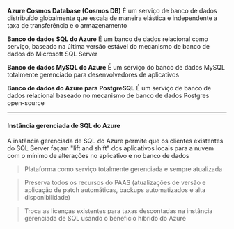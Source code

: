 **Azure Cosmos Database (Cosmos DB)**
É um serviço de banco de dados distribuído globalmente que escala de maneira elástica e independente a taxa de transferência e o armazenamento

**Banco de dados SQL do Azure**
É um banco de dados relacional como serviço, baseado na última versão estável do mecanismo de banco de dados do Microsoft SQL Server

**Banco de dados MySQL do Azure**
É um serviço do banco de dados MySQL totalmente gerenciado para desenvolvedores de aplicativos

**Banco de dados do Azure para PostgreSQL**
É um serviço de banco de dados relacional baseado no mecanismo de banco de dados Postgres open-source

---
#### **Instância gerenciada de SQL do Azure**
A instância gerenciada de SQL do Azure permite que os clientes existentes do SQL Server façam "lift and shift" dos aplicativos locais para a nuvem com o mínimo de alterações no aplicativo e no banco de dados

> Plataforma como serviço totalmente gerenciada e sempre atualizada

> Preserva todos os recursos do PAAS (atualizações de versão e aplicação de patch automáticas, backups automatizados e alta disponibilidade)

> Troca as licenças existentes para taxas descontadas na instância gerenciada de SQL usando o benefício híbrido do Azure
